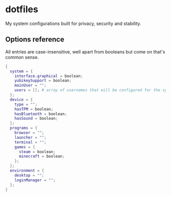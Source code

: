 # dotfiles

My system configurations built for privacy, security and stability.

## Options reference

All entries are case-insensitive, well apart from booleans but come on that's common sense.

```nix
{
  system = {
    interface.graphical = boolean;
    yubikeySupport = boolean;
    mainUser = "";
    users = []; # array of usernames that will be configured for the system
  };
  device = {
    type = "";
    hasTPM = boolean;
    hasBluetooth = boolean;
    hasSound = boolean;
  };
  programs = {
    browser = "";
    launcher = "";
    terminal = "";
    games = {
      steam = boolean;
      minecraft = boolean;
    };
  };
  environment = {
    desktop = "";
    loginManager = "";
  };
}
```
